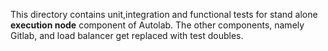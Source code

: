 This directory contains unit,integration and functional tests for stand alone **execution node** component of Autolab. The other components, namely Gitlab, and load balancer get replaced with test doubles.
